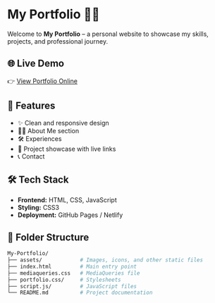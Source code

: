 # My Portfolio 🎨💼

Welcome to **My Portfolio** – a personal website to showcase my skills, projects, and professional journey.

## 🌐 Live Demo

👉 [View Portfolio Online](https://your-portfolio-link.com)

## 📸 Features

- ✨ Clean and responsive design
- 🧑‍💼 About Me section
- 🛠️ Experiences
- 📂 Project showcase with live links
- 📞 Contact 

## 🛠️ Tech Stack

- **Frontend:** HTML, CSS, JavaScript 
- **Styling:** CSS3 
- **Deployment:** GitHub Pages / Netlify

## 📁 Folder Structure

```bash
My-Portfolio/
├── assets/            # Images, icons, and other static files
├── index.html         # Main entry point
├── mediaqueries.css   # MediaQueries file
├── portfolio.css/     # Stylesheets
├── script.js/         # JavaScript files
└── README.md          # Project documentation
